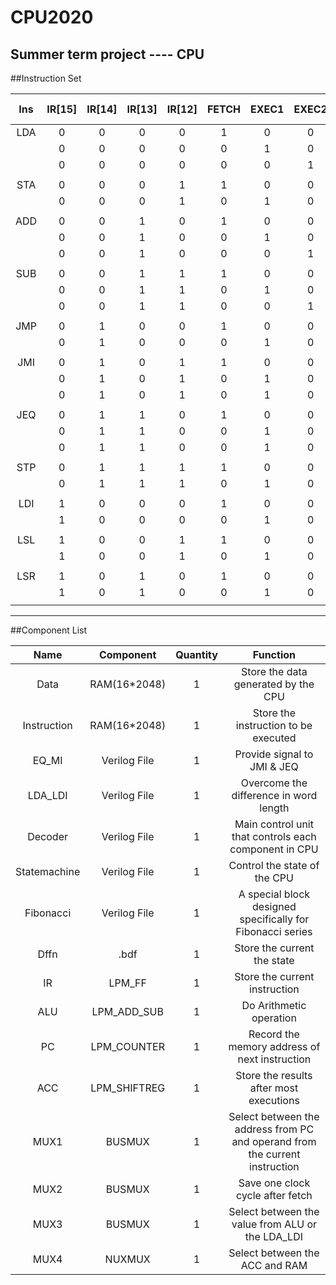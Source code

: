 # CPU2020
Summer term project ---- CPU
---
##Instruction Set

| Ins | IR\[15\] | IR\[14\] | IR\[13\] | IR\[12\] | FETCH | EXEC1 | EXEC2 | EQ | MI |  | Extra | CON\[0\]: Wren | CON\[1\]: Mux1 | CON\[2\]: PC\_Sload | CON\[3\]: cnt\_en | CON\[4\]: Mux3 | CON\[5\]: add\_sub | CON\[6\]: shiftin | CON\[7\]: ACC\_sload | CON\[8\]: ACC\_en | CON\[9\]: Bitnum | CON\[10\]: MUX4 | CON\[11\]: Add | CON\[11\]: MUX5 |
| :-: | :-: | :-: | :-: | :-: | :-: | :-: | :-: | :-: | :-: | :-: | :-: | :-: | :-: | :-: | :-: | :-: | :-: | :-: | :-: | :-: | :-: | :-: | :-: | :-: |
| LDA | 0        | 0        | 0        | 0        | 1     | 0     | 0     | x  | x  |  | x     | 0              | 0              | 0                   | 0                 | 0              |                    | 0                 |                      |                   |                  |                 |                |                 |
|     | 0        | 0        | 0        | 0        | 0     | 1     | 0     | x  | x  |  | 1     | 0              | 1              | 0                   | 0                 | 0              |                    | 0                 |                      |                   |                  |                 |                |                 |
|     | 0        | 0        | 0        | 0        | 0     | 0     | 1     | x  | x  |  | x     | 0              | x              | 0                   | 1                 | 1              |                    | 0                 | 1                    | 1                 | 1                |                 |                |                 |
|     |          |          |          |          |       |       |       |    |    |  |       |                |                |                     |                   |                |                    |                   |                      |                   |                  |                 |                |                 |
| STA | 0        | 0        | 0        | 1        | 1     | 0     | 0     | x  | x  |  | x     | 0              | 0              | 0                   | 0                 | 0              |                    | 0                 |                      |                   |                  |                 |                |                 |
|     | 0        | 0        | 0        | 1        | 0     | 1     | 0     | x  | x  |  | 0     | 1              | 1              | 0                   | 1                 | 0              |                    | 0                 |                      |                   |                  |                 |                |                 |
|     |          |          |          |          |       |       |       |    |    |  |       |                |                |                     |                   |                |                    |                   |                      |                   |                  |                 |                |                 |
| ADD | 0        | 0        | 1        | 0        | 1     | 0     | 0     | x  | x  |  | x     | 0              | 0              | 0                   | 0                 | 0              |                    | 0                 |                      |                   |                  |                 |                |                 |
|     | 0        | 0        | 1        | 0        | 0     | 1     | 0     | x  | x  |  | 1     | 0              | 1              | 0                   | 0                 | 0              |                    | 0                 |                      |                   |                  |                 |                |                 |
|     | 0        | 0        | 1        | 0        | 0     | 0     | 1     | x  | x  |  | x     | 0              | x              | 0                   | 1                 | 0              | 1                  | 0                 | 1                    | 1                 |                  |                 |                |                 |
|     |          |          |          |          |       |       |       |    |    |  |       |                |                |                     |                   |                |                    |                   |                      |                   |                  |                 |                |                 |
| SUB | 0        | 0        | 1        | 1        | 1     | 0     | 0     | x  | x  |  | x     | 0              | 0              | 0                   | 0                 | 0              |                    | 0                 |                      |                   |                  |                 |                |                 |
|     | 0        | 0        | 1        | 1        | 0     | 1     | 0     | x  | x  |  | 1     | 0              | 1              | 0                   | 0                 | 0              |                    | 0                 |                      |                   |                  |                 |                |                 |
|     | 0        | 0        | 1        | 1        | 0     | 0     | 1     | x  | x  |  | x     | 0              | x              | 0                   | 1                 | 0              | 0                  | 0                 | 1                    | 1                 |                  |                 |                |                 |
|     |          |          |          |          |       |       |       |    |    |  |       |                |                |                     |                   |                |                    |                   |                      |                   |                  |                 |                |                 |
| JMP | 0        | 1        | 0        | 0        | 1     | 0     | 0     | x  | x  |  | x     | 0              | 0              | 0                   | 0                 | 0              |                    | 0                 |                      |                   |                  |                 |                |                 |
|     | 0        | 1        | 0        | 0        | 0     | 1     | 0     | x  | x  |  | 0     | 0              | x              | 1                   | 0                 | 0              |                    | 0                 |                      |                   |                  |                 |                |                 |
|     |          |          |          |          |       |       |       |    |    |  |       |                |                |                     |                   |                |                    |                   |                      |                   |                  |                 |                |                 |
| JMI | 0        | 1        | 0        | 1        | 1     | 0     | 0     | x  | x  |  | x     | 0              | 0              | 0                   | 0                 | 0              |                    | 0                 |                      |                   |                  |                 |                |                 |
|     | 0        | 1        | 0        | 1        | 0     | 1     | 0     | x  | 1  |  | 0     | 0              | x              | 1                   | 0                 | 0              |                    | 0                 |                      |                   |                  |                 |                |                 |
|     | 0        | 1        | 0        | 1        | 0     | 1     | 0     | x  | 0  |  | 0     | 0              | x              | 0                   | 1                 | 0              |                    | 0                 |                      |                   |                  |                 |                |                 |
|     |          |          |          |          |       |       |       |    |    |  |       |                |                |                     |                   |                |                    |                   |                      |                   |                  |                 |                |                 |
| JEQ | 0        | 1        | 1        | 0        | 1     | 0     | 0     | x  | x  |  | x     | 0              | 0              | 0                   | 0                 | 0              |                    | 0                 |                      |                   |                  |                 |                |                 |
|     | 0        | 1        | 1        | 0        | 0     | 1     | 0     | 1  | x  |  | 0     | 0              | x              | 1                   | 0                 | 0              |                    | 0                 |                      |                   |                  |                 |                |                 |
|     | 0        | 1        | 1        | 0        | 0     | 1     | 0     | 0  | x  |  | 0     | 0              | x              | 0                   | 1                 | 0              |                    | 0                 |                      |                   |                  |                 |                |                 |
|     |          |          |          |          |       |       |       |    |    |  |       |                |                |                     |                   |                |                    |                   |                      |                   |                  |                 |                |                 |
| STP | 0        | 1        | 1        | 1        | 1     | 0     | 0     | x  | x  |  | x     | 0              | 0              | 0                   | 0                 | 0              |                    | 0                 |                      |                   |                  |                 |                |                 |
|     | 0        | 1        | 1        | 1        | 0     | 1     | 0     | x  | x  |  | x     | 0              | 0              | 0                   | 0                 | 0              |                    | 0                 |                      |                   |                  |                 |                |                 |
|     |          |          |          |          |       |       |       |    |    |  |       |                |                |                     |                   |                |                    |                   |                      |                   |                  |                 |                |                 |
| LDI | 1        | 0        | 0        | 0        | 1     | 0     | 0     | x  | x  |  | x     | 0              | 0              | 0                   | 0                 | 0              |                    | 0                 |                      |                   |                  |                 |                |                 |
|     | 1        | 0        | 0        | 0        | 0     | 1     | 0     | x  | x  |  | 0     | 0              | x              | 0                   | 1                 | 1              |                    | 0                 | 1                    | 1                 | 0                |                 |                |                 |
|     |          |          |          |          |       |       |       |    |    |  |       |                |                |                     |                   |                |                    |                   |                      |                   |                  |                 |                |                 |
| LSL | 1        | 0        | 0        | 1        | 1     | 0     | 0     | x  | x  |  | x     | 0              | 0              | 0                   | 0                 | 0              |                    | 0                 |                      |                   |                  |                 |                |                 |
|     | 1        | 0        | 0        | 1        | 0     | 1     | 0     | x  | x  |  | 0     | 0              | x              | 0                   | 1                 | 0              | 1                  | 0                 | 1                    | 1                 |                  | 1               |                |                 |
|     |          |          |          |          |       |       |       |    |    |  |       |                |                |                     |                   |                |                    |                   |                      |                   |                  |                 |                |                 |
| LSR | 1        | 0        | 1        | 0        | 1     | 0     | 0     | x  | x  |  | x     | 0              | 0              | 0                   | 0                 | 0              |                    |                   |                      |                   |                  |                 |                |                 |
|     | 1        | 0        | 1        | 0        | 0     | 1     | 0     | x  | x  |  | 0     | 0              | x              | 0                   | 1                 | 0              |                    | 0                 | 0                    | 1                 |                  |                 |                |                 |
|     |          |          |          |          |       |       |       |    |    |  |       |                |                |                     |                   |                |                    |                   |                      |                   |                  |                 |                |                 |
---
##Component List

|Name|Component|Quantity|Function|
|:-:|:-:|:-:|:-:|
|Data|RAM(16*2048)|1|Store the data generated by the CPU|
|Instruction|RAM(16*2048)|1|Store the instruction to be executed|
|EQ_MI|Verilog File|1|Provide signal to JMI & JEQ|
|LDA_LDI|Verilog File|1|Overcome the difference in word length|
|Decoder|Verilog File|1|Main control unit that controls each component in CPU|
|Statemachine|Verilog File|1|Control the state of the CPU|
|Fibonacci|Verilog File|1|A special block designed specifically for Fibonacci series|
|Dffn|.bdf|1|Store the current the state|
|IR|LPM_FF|1|Store the current instruction|
|ALU|LPM_ADD_SUB|1|Do Arithmetic operation|
|PC|LPM_COUNTER|1|Record the memory address of next instruction|
|ACC|LPM_SHIFTREG|1|Store the results after most executions|
|MUX1|BUSMUX|1|Select between the address from PC and operand from the current instruction|
|MUX2|BUSMUX|1|Save one clock cycle after fetch|
|MUX3|BUSMUX|1|Select between the value from ALU or the LDA_LDI|
|MUX4|NUXMUX|1|Select between the ACC and RAM|

